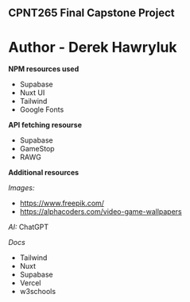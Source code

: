 ## CPNT265 Final Capstone Project
# Author - Derek Hawryluk

**NPM resources used**
- Supabase
- Nuxt UI
- Tailwind
- Google Fonts

**API fetching resourse**
- Supabase
- GameStop
- RAWG

**Additional resources**

*Images:* 
- https://www.freepik.com/
- https://alphacoders.com/video-game-wallpapers

*AI:*
ChatGPT

*Docs*
- Tailwind
- Nuxt
- Supabase
- Vercel
- w3schools
